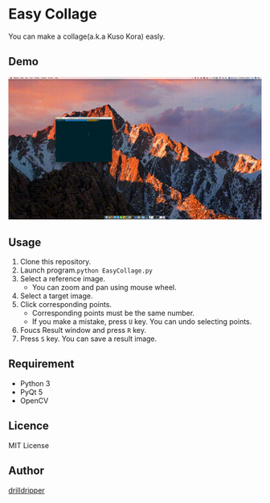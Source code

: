 Easy Collage
====

You can make a collage(a.k.a Kuso Kora) easly.

## Demo

![demo](doc/demo.gif)

## Usage
1. Clone this repository.
2. Launch program.`python EasyCollage.py`
3. Select a reference image.
	- You can zoom and pan using mouse wheel.
4. Select a target image.
5. Click corresponding points.
	- Corresponding points must be the same number.
	- If you make a mistake, press `U` key. You can undo selecting points. 
6. Foucs Result window and press `R` key.
7. Press `S` key. You can save a result image.

## Requirement
- Python 3
- PyQt 5
- OpenCV


## Licence
MIT License

## Author

[drilldripper](https://github.com/DrillDripper)